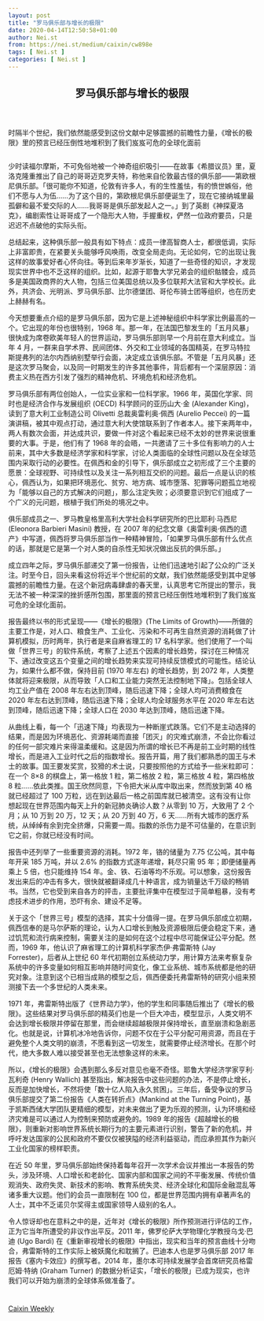 ```yaml
---
layout: post
title: "罗马俱乐部与增长的极限"
date: 2020-04-14T12:50:58+01:00
author: Nei.st
from: https://nei.st/medium/caixin/cw898e
tags: [ Nei.st ]
categories: [ Nei.st ]
---
```


<article class="post-18953 post type-post status-publish format-standard hentry category-caixin" id="post-18953"> <header class="page-header medium Archives"><div class="page-header__image"></div><div class="page-header__content"><h1 class="page-title text-align-center">罗马俱乐部与增长的极限</h1></div> </header><div class="entry-content aesop-entry-content" id="post-18953-content"><link as="font" crossorigin="anonymous" href="//cdn.jsdelivr.net/gh/0nd1jyU39XQ/_/glyph/font-face/0uIzqoZjSuJfvSBnvgXTcApMtcVhMcpr.woff" rel="preload" type="font/woff"/><link as="font" crossorigin="anonymous" href="//cdn.jsdelivr.net/gh/0nd1jyU39XQ/_/glyph/font-face/1sTnSLZWDKucPX6SAk.woff" rel="preload" type="font/woff"/><p class="blog-post__description">时隔半个世纪，我们依然能感受到这份文献中足够震撼的前瞻性力量，《增长的极限》里的预言已经压倒性地堆积到了我们岌岌可危的全球化面前</p><span id="more-18953"></span><div class="container large img edge"><div class="aspectRatioPlaceholder"><div class="progressiveMedia" data-height="1080" data-width="1920"> <img alt="" class="progressiveMedia-image lazyload" data-src="https://cdn.jsdelivr.net/gh/0nd1jyU39XQ/_/img/1/i61EJkILD5PI.jpg" src="https://cdn.jsdelivr.net/gh/0nd1jyU39XQ/_/img/1/i61EJkILD5PI.jpg"/></div></div></div><p>少时读福尔摩斯，不可免俗地被一个神奇组织吸引——在故事《希腊议员》里，夏洛克隆重推出了自己的哥哥迈克罗夫特，称他来自伦敦最古怪的俱乐部——第欧根尼俱乐部。「很可能你不知道，伦敦有许多人，有的生性羞怯，有的愤世嫉俗，他们不愿与人为伍……为了这个目的，第欧根尼俱乐部便诞生了，现在它接纳城里最孤僻和最不爱交际的人……我哥哥是俱乐部发起人之一。」到了英剧《神探夏洛克》，编剧索性让哥哥成了一个隐形大人物，手握重权，俨然一位政府要员，只是迟迟不点破他的实际头衔。</p><p>总结起来，这种俱乐部一般具有如下特点：成员一律高智商人士，都很低调，实际上非富即贵，在紧要关头能够呼风唤雨，改变全局走向。无论如何，它的出现让我这样的故事爱好者心怀向往。等到后来年岁渐长，知道了一些奇怪的知识，才发现现实世界中也不乏这样的组织。比如，起源于耶鲁大学兄弟会的组织骷髅会，成员多是美国政商界的大人物，包括三位美国总统以及多位联邦大法官和大学校长。此外，共济会、光明派、罗马俱乐部、比尔德堡团、哥伦布骑士团等组织，也在历史上赫赫有名。</p><p>今天想要重点介绍的是罗马俱乐部，因为它是上述神秘组织中科学家比例最高的一个。它出现的年份也很特别，1968 年。那一年，在法国巴黎发生的「五月风暴」很快成为席卷欧美年轻人的世界运动，罗马俱乐部则早一个月前在意大利成立。当年 4 月，一群来自学术界、民间团体、外交和工业领域的各国精英，在罗马特拉斯提弗列的法尔内西纳别墅举行会面，决定成立该俱乐部。不管是「五月风暴」还是这次罗马聚会，以及同一时期发生的许多其他事件，背后都有一个深层原因：消费主义热在西方引发了强烈的精神危机、环境危机和经济危机。</p><p>罗马俱乐部有两位创始人，一位实业家和一位科学家。1966 年，英国化学家、同时也是经济合作与发展组织 (OECD) 科学顾问的亚历山大·金 (Alexander King)，读到了意大利工业制造公司 Olivetti 总裁奥雷利奥·佩西 (Aurelio Peccei) 的一篇演讲稿，被其中观点打动，通过意大利大使馆联系到了作者本人。接下来两年中，两人有数次会面，并达成共识，要做一件对这个看起来已经不太妙的世界来说很重要的大事。于是，他们有了 1968 年的会晤，一共邀请了三十多位有影响力的人士前来，其中大多数是经济学家和科学家，讨论人类面临的全球性问题以及在全球范围内采取行动的必要性。在佩西和金的引导下，俱乐部成立之初形成了三个主要的愿景：全球视野、可持续性以及关注一系列相互交织的问题。最后一点是认识的核心，佩西认为，如果把环境恶化、贫穷、地方病、城市堕落、犯罪等问题孤立地视为「能够以自己的方式解决的问题」，那么注定失败；必须要意识到它们组成了一个广义的元问题，根植于我们所处的境况之中。</p><p>俱乐部成员之一、罗马教皇格里高利大学社会科学研究所的巴比耶利·马西尼 (Eleonora Barbieri Masini) 教授，在 2007 年的纪念文章《奥雷利奥·佩西的遗产》中写道，佩西将罗马俱乐部当作一种精神冒险，「如果罗马俱乐部有什么优点的话，那就是它是第一个对人类的自杀性无知状况做出反抗的俱乐部。」</p><div class="code-block code-block-1" style="margin: 8px 0; clear: both;"><div class="container ads_KbHEVhh8Rw"><div class="card card--blog post-sidebar"><div class="card-body"><div class="logo_ngcontent-kty-0"> </div><div class="iframe-blocker U6XAMK63Vh00WqvF2BacIQ"><div class="background-h60B"> </div><div class="WumZiPCS4MeMw4pxQ"> </div></div></div><div class="card-footer"><div class="card-footer-wrapper" layout="row bottom-left"></div></div></div></div></div><p>成立四年之际，罗马俱乐部递交了第一份报告，让他们迅速地引起了公众的广泛关注。时至今日，回头来看这份将近半个世纪前的文献，我们依然能感受到其中足够震撼的前瞻性力量。在这个新冠病毒肆虐的春天里，认真思考它所提出的警示，我无法不被一种深深的挫折感所包围，那里面的预言已经压倒性地堆积到了我们岌岌可危的全球化面前。</p><p>报告最终以书的形式呈现——《增长的极限》(The Limits of Growth)——所做的主要工作是，对人口、粮食生产、工业化、污染和不可再生自然资源的消耗做了计算机模拟，历时两年，执行者是来自麻省理工的 17 名科学家。他们使用了一个叫做「世界三号」的软件系统，考察了上述五个因素的增长趋势，探讨在三种情况下、通过改变这五个变量之间的增长趋势来实现可持续反馈模式的可能性。结论认为，如果什么都不做，保持目前 (1970 年左右) 的增长趋势，到 2072 年，人类整体就将迎来极限，从而导致「人口和工业能力突然无法控制地下降」。包括全球人均工业产值在 2008 年左右达到顶峰，随后迅速下降；全球人均可消费粮食在 2020 年左右达到顶峰，随后迅速下降；全球人均全球服务水平在 2020 年左右达到顶峰，随后迅速下降；全球人口在 2030 年达到顶峰，随后迅速下降。</p><p>从曲线上看，每一个「迅速下降」均表现为一种断崖式跌落。它们不是主动选择的结果，而是因为环境恶化、资源耗竭而直接「团灭」的灾难式崩溃，不会比你看过的任何一部灾难片来得温柔缓和。这是因为所谓的增长已不再是前工业时期的线性增长，而是进入工业时代之后的指数增长。报告开篇，用了我们都熟悉的国王与术士的故事。国王要发奖赏，狡猾的术士说，只要按照他的方式给予一些米粒即可：在一个 8×8 的棋盘上，第一格放 1 粒，第二格放 2 粒，第三格放 4 粒，第四格放 8 粒……依此类推。国王欣然同意，下令把大米从库中取出来，然而放到第 40 格就已经超过了 100 万粒，远在到达最后一格之前国库就已被清空。这有没有让你想起现在世界范围内每天上升的新冠肺炎确诊人数？从零到 10 万，大致用了 2 个月；从 10 万到 20 万，12 天；从 20 万到 40 万，6 天……所有大城市的医疗系统，从绰绰有余到完全挤爆，只需要一周。指数的杀伤力是不可估量的，在意识到它之前，你就已经没有时间。</p><p>报告中还列举了一些重要资源的消耗。1972 年，铬的储量为 7.75 亿公吨，其中每年开采 185 万吨，并以 2.6% 的指数方式逐年递增，耗尽只需 95 年；即便储量再乘上 5 倍，也只能维持 154 年。金、铁、石油等均不乐观。可以想象，这份报告发出来后的冲击有多大，很快就被翻译成几十种语言，成为销量达千万级的畅销书。当然，它也受到来自各方的抨击，主要批评集中在模型过于简单粗暴，没有考虑技术进步的作用，恐吓有余、建设不足等。</p><p>关于这个「世界三号」模型的选择，其实十分值得一提。在罗马俱乐部成立初期，佩西信奉的是马尔萨斯的理论，认为人口增长到触及资源极限后便会稳定下来，通过饥荒和流行病来控制，需要关注的是如何在这个过程中尽可能保证公平分配。然而，1969 年，他认识了麻省理工的计算机科学家杰伊·弗雷斯特 (Jay Forrester)，后者从上世纪 60 年代初期创立系统动力学，用计算方法来考察复杂系统中的许多变量如何相互影响并随时间变化，像工业系统、城市系统都是他的研究对象。注意到这个已相当成熟的模型之后，佩西便委托弗雷斯特的研究小组来预测接下去一个多世纪的人类未来。</p><p>1971 年，弗雷斯特出版了《世界动力学》，他的学生和同事随后推出了《增长的极限》。这些结果对罗马俱乐部的精英们也是一个巨大冲击，模型显示，人类文明不会达到增长极限并停留在那里，而会继续超越极限并保持增长，直至崩溃和急剧恶化。也就是说，计算机冰冷地告诉你，问题不仅在于公平分配可用资源，而且在于避免整个人类文明的崩溃，不愿看到这一切发生，就需要停止经济增长。在那个时代，绝大多数人难以接受甚至也无法想象这样的未来。</p><div class="code-block code-block-1" style="margin: 8px 0; clear: both;"><div class="container ads_KbHEVhh8Rw"><div class="card card--blog post-sidebar"><div class="card-body"><div class="logo_ngcontent-kty-0"> </div><div class="iframe-blocker U6XAMK63Vh00WqvF2BacIQ"><div class="background-h60B"> </div><div class="WumZiPCS4MeMw4pxQ"> </div></div></div><div class="card-footer"><div class="card-footer-wrapper" layout="row bottom-left"></div></div></div></div></div><p>所以，《增长的极限》会遇到那么多反对意见也毫不奇怪。耶鲁大学经济学家亨利·瓦利奇 (Henry Wallich) 甚至指出，解决报告中这些问题的办法，不是停止增长，反而是加快增长，不然将使「数十亿人陷入永久贫困」。三年后，备受争议的罗马俱乐部提交了第二份报告《人类在转折点》(Mankind at the Turning Point)，基于凯斯西储大学团队更精细的模型，对未来做出了更为乐观的预测，认为环境和经济灾难是可以通过人为控制来预防或避免的。1989 年的报告《超越增长的极限》，则重新对影响世界系统长期行为的主要元素进行识别，警告了新的危机，并呼吁发达国家的公民和政府不要仅仅被狭隘的经济利益驱动，而应承担其作为新兴工业化国家的榜样职责。</p><p>在近 50 年里，罗马俱乐部始终保持着每年召开一次学术会议并推出一本报告的势头，涉及环境、人口增长和老龄化、国家内部和国家之间的不平衡发展、传统价值观消失、政府失灵、新技术的影响、教育系统失灵、经济全球化和国际金融混乱等诸多重大议题。他们的会员一直限制在 100 位，都是世界范围内拥有卓著声名的人士，其中不乏诺贝尔奖得主或国家领导人级别的名人。</p><p>令人惊讶却也在意料之中的是，近年对《增长的极限》所作预测进行评估的工作，正为它当年所遭受的非议作出平反。2011 年，佛罗伦萨大学物理化学教授乌戈·巴迪 (Ugo Bardi) 在《重新审视增长的极限》中指出，现实和当年的预言曲线十分吻合，弗雷斯特的工作实际上被妖魔化和耽搁了。巴迪本人也是罗马俱乐部 2017 年报告《塞内卡效应》的撰写者。2014 年，墨尔本可持续发展学会首席研究员格雷厄姆·特纳 (Graham Turner) 的数据分析证实，「增长的极限」已成为现实，也许我们可以开始为崩溃的全球体系做准备了。</p><div class="container qyoLgsBMfk2RyP6PZqEQUQ"><div class="TA9FsqtAclEQEnnC"><a class="q9pBoz6iftkg" href="https://nei.st/medium/caixin?source=cw898"><div class="ISq0AssRMiRdK46s31e1tA"><div class="VBC0sS11TRzyNj7ur4DqLQ"></div></div></a></div></div><div class="code-block code-block-2" style="margin: 8px 0; clear: both;"> <br/><div class="container ads_KbHEVhh8Rw"><div class="card card--blog post-sidebar"><div class="card-body"><div class="logo_ngcontent-kty-0"> </div><div class="iframe-blocker U6XAMK63Vh00WqvF2BacIQ"><div class="background-h60B"> </div><div class="WumZiPCS4MeMw4pxQ"> </div></div></div><div class="card-footer"><div class="card-footer-wrapper" layout="row bottom-left"></div></div></div></div></div></div> <footer class="entry-footer"><div class="categories icon-link"><a href="https://nei.st/category/medium/caixin" rel="category tag">Caixin Weekly</a></div> </footer></article>
